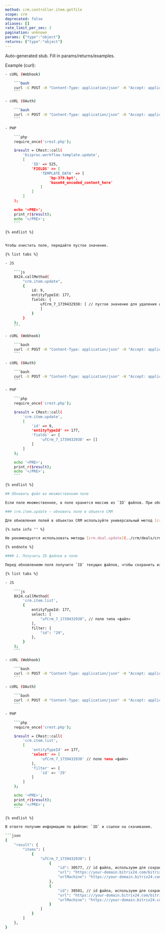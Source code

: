 ```yaml
---
method: crm.controller.item.getfile
scope: crm
deprecated: false
aliases: []
rate_limit_per_sec: 2
pagination: unknown
params: {"type":"object"}
returns: {"type":"object"}
---
```


Auto-generated stub. Fill in params/returns/examples.

Example (curl):

```bash
- cURL (Webhook)

    ```bash
    curl -X POST -H "Content-Type: application/json" -H "Accept: application/json" -d '{"ID":525,"FIELDS":{"TEMPLATE_DATA":["bp-379.bpt","base64_encoded_content_here"]}}' https://**put_your_bitrix24_address**/rest/**put_your_user_id_here**/**put_your_webbhook_here**/bizproc.workflow.template.update
    ```

- cURL (OAuth)

    ```bash
    curl -X POST -H "Content-Type: application/json" -H "Accept: application/json" -d '{"ID":525,"FIELDS":{"TEMPLATE_DATA":["bp-379.bpt","base64_encoded_content_here"]},"auth":"**put_access_token_here**"}' https://**put_your_bitrix24_address**/rest/bizproc.workflow.template.update
    ```

- PHP

    ```php
    require_once('crest.php');

    $result = CRest::call(
        'bizproc.workflow.template.update',
        [
            'ID' => 525,
            'FIELDS' => [
                'TEMPLATE_DATA' => [
                    'bp-379.bpt',
                    'base64_encoded_content_here'
                ]
            ]
        ]
    );

    echo '<PRE>';
    print_r($result);
    echo '</PRE>';
    ```

{% endlist %}


Чтобы очистить поле, передайте пустое значение.

{% list tabs %}

- JS

    ```js
    BX24.callMethod(
        "crm.item.update",
        {
            id: 9,
            entityTypeId: 177,
            fields: {
                ufCrm_7_1739432938: [ // пустое значение для удаления файла из поля
                ]
            }
        }
    );
    ```

- cURL (Webhook)

    ```bash
    curl -X POST -H "Content-Type: application/json" -H "Accept: application/json" -d '{"id":9,"entityTypeId":177,"fields":{"ufCrm_7_1739432938":[]}}' https://**put_your_bitrix24_address**/rest/**put_your_user_id_here**/**put_your_webbhook_here**/crm.item.update
    ```

- cURL (OAuth)

    ```bash
    curl -X POST -H "Content-Type: application/json" -H "Accept: application/json" -d '{"id":9,"entityTypeId":177,"fields":{"ufCrm_7_1739432938":[]},"auth":"**put_access_token_here**"}' https://**put_your_bitrix24_address**/rest/crm.item.update
    ```

- PHP

    ```php
    require_once('crest.php');

    $result = CRest::call(
        'crm.item.update',
        [
            'id' => 9,
            'entityTypeId' => 177,
            'fields' => [
                'ufCrm_7_1739432938' => []
            ]
        ]
    );

    echo '<PRE>';
    print_r($result);
    echo '</PRE>';
    ```

{% endlist %}

## Обновить файл во множественном поле

Если поле множественное, в поле хранится массив из `ID` файлов. При обновлении множественных полей типа «файл» учитывайте особенности методов.

### crm.item.update — обновить поле в объекте CRM

Для обновления полей в объектах CRM используйте универсальный метод [crm.item.update](../crm/universal/crm-item-update.md).

{% note info "" %}

Не рекомендуется использовать методы [crm.deal.update](../crm/deals/crm-deal-update.md), [crm.lead.update](../crm/leads/crm-lead-update.md), [crm.contact.update](../crm/contacts/crm-contact-update.md), [crm.company.update](../crm/companies/crm-company-update.md) для обновления файловых полей.

{% endnote %}

#### 1. Получить ID файлов в поле

Перед обновлением поля получите `ID` текущих файлов, чтобы сохранить их. Можно использовать метод [crm.item.get](../crm/universal/crm-item-get.md), он вернет все поля элемента, или метод [crm.item.list](../crm/universal/crm-item-list.md) с выбором только нужного поля типа «файл» в `select`.

{% list tabs %}

- JS

    ```js
    BX24.callMethod(
        'crm.item.list',
        {
            entityTypeId: 177,
            select: [
                "ufCrm_7_1739432938", // поле типа «файл»
            ],
            filter: {
                "id": "29",
            },
        }
    );
    ```

- cURL (Webhook)

    ```bash
    curl -X POST -H "Content-Type: application/json" -H "Accept: application/json" -d '{"entityTypeId":177,"select":["ufCrm_7_1739432938"],"filter":{"id":"29"}}' https://**put_your_bitrix24_address**/rest/**put_your_user_id_here**/**put_your_webbhook_here**/crm.item.list
    ```

- cURL (OAuth)

    ```bash
    curl -X POST -H "Content-Type: application/json" -H "Accept: application/json" -d '{"entityTypeId":177,"select":["ufCrm_7_1739432938"],"filter":{"id":"29"},"auth":"**put_access_token_here**"}' https://**put_your_bitrix24_address**/rest/crm.item.list
    ```

- PHP

    ```php
    require_once('crest.php');

    $result = CRest::call(
        'crm.item.list',
        [
            'entityTypeId' => 177,
            'select' => [
                'ufCrm_7_1739432938' // поле типа «файл»
            ],
            'filter' => [
                'id' => '29'
            ]
        ]
    );

    echo '<PRE>';
    print_r($result);
    echo '</PRE>';
    ```

{% endlist %}

В ответе получим информацию по файлам: `ID` и ссылки на скачивание.

```json
{
    "result": {
        "items": [
            {
                "ufCrm_7_1739432938": [
                    {
                        "id": 30577, // id файла, используем для сохранения файла в поле
                        "url": "https://your-domain.bitrix24.com/bitrix/services/main/ajax.php?action=crm.controller.item.getFile&SITE_ID=s1&entityTypeId=177&id=29&fieldName=UF_CRM_7_1739432938&fileId=30577",
                        "urlMachine": "https://your-domain.bitrix24.com/rest/crm.controller.item.getFile.json?auth=c2a8ad670000071b006e2cf200000001f0f107061147e530dda74d4e556cae7642992c&token=crm%7CYWN0aW9uPWNybS5jb25ZTU1NmNhZTc2NDI5OTJjIg%3D%3D.cR012fYj2JpQSObAORU0G8ZDvVc1Osnv0foUpBpaJVY%3D"
                    },
                    {
                        "id": 30581, // id файла, используем для сохранения файла в поле
                        "url": "https:///your-domain.bitrix24.com/bitrix/services/main/ajax.php?action=crm.controller.item.getFile&SITE_ID=s1&entityTypeId=177&id=29&fieldName=UF_CRM_7_1739432938&fileId=30581",
                        "urlMachine": "https:///your-domain.bitrix24.com/rest/crm.controller.item.getFile.json?auth=c2a8ad670000071b006e2cf200000001f0f107061147e530dda74d4e556cae7642992c&token=crm%7CYWNNmNhZTc2NDI5OTJjIg%3D%3D.l6GB1qKENuwQYtQHse4GK1r%2F3zps%2FQdh%2BlFsopOuJdU%3D"
                    }
                ]
            }
        ]
    },
}
```
